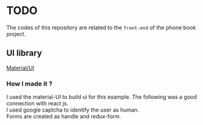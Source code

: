 # TODO

The codes of this repository are related to the `front-end` of the phone book project.

## UI library

[Material/UI](https://material-ui.com/)

### How I made it ?

I used the material-UI to build ui for this example. The following was a good connection with react js.\
I used google captcha to identify the user as human.\
Forms are created as handle and redux-form.
